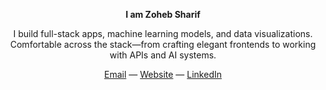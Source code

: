 <p align="center"><strong>I am Zoheb Sharif</strong></p>

<p align="center">
  I build full-stack apps, machine learning models, and data visualizations. Comfortable across the stack—from crafting elegant frontends to working with APIs and AI systems.
</p>

<p align="center">
  <a href="mailto:sharifzoheb@gmail.com">Email</a> —
  <a href="https://zohebsharif.com">Website</a> —
  <a href="https://linkedin.com/in/zohebsharif">LinkedIn</a>
</p>
